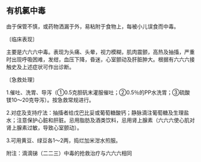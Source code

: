 ## 有机氯中毒

由于保管不慎，或药物洒漏于外，易粘附于食物上，每被小儿误食而中毒。

〔临床表现〕

主要是六六六中毒。表现为头痛、头晕，视力模糊，肌肉震颤，高热及抽搐，严重时出现呼吸困难，发绀，血压下降，昏迷，心室颤动及肝脏肿大。根据有六六六接触史及上述症状可作出诊断。

〔急救处理〕

1.催吐、洗胃、导泻（①0.5克胆矾末灌服催吐；②0.5％的PP水洗胃；③硫酸镁10〜20克导泻）。按急救常规进行。

2.对症及支持疗法：抽搐者给戊巴比妥或葡萄糖酸钙；静脉滴注葡萄糖及生理盐水；注意保护心脏和肝脏。忌用脂肪及酒类饮料，忌用肾上腺素（六六六使心肌对肾上腺素过敏，导致心室颤动）。

3.可用黄豆、绿豆各1〜2两，捣烂加米泔水煎服。

附注：滴滴锑（二二三）中毒的抢救治疗与六六六相同
